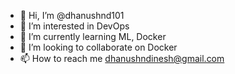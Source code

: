 - 👋 Hi, I’m @dhanushnd101
- 👀 I’m interested in DevOps
- 🌱 I’m currently learning ML, Docker
- 💞️ I’m looking to collaborate on Docker
- 📫 How to reach me dhanushndinesh@gmail.com


<!---
dhanushnd101/dhanushnd101 is a ✨ special ✨ repository because its `README.md` (this file) appears on your GitHub profile.
You can click the Preview link to take a look at your changes.
--->
